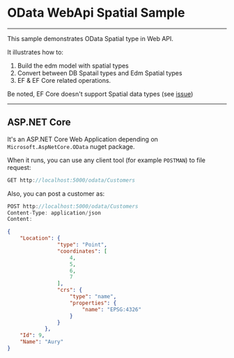 # OData WebApi Spatial Sample
-----------------------------------

This sample demonstrates OData Spatial type in Web API.

It illustrates how to:

1. Build the edm model with spatial types
2. Convert between DB Spatail types and Edm Spatial types
3. EF & EF Core related operations.

Be noted, EF Core doesn't support Spatial data types (see [issue](https://github.com/aspnet/EntityFrameworkCore/issues/1100))

------------------

## ASP.NET Core

It's an ASP.NET Core Web Application depending on `Microsoft.AspNetCore.OData` nuget package.

When it runs, you can use any client tool (for example `POSTMAN`) to file request:

```C#
GET http://localhost:5000/odata/Customers
```

Also, you can post a customer as:

```C#
POST http://localhost:5000/odata/Customers
Content-Type: application/json
Content:
```

```json
{
    "Location": {
                "type": "Point",
                "coordinates": [
                    4,
                    5,
                    6,
                    7
                ],
                "crs": {
                    "type": "name",
                    "properties": {
                        "name": "EPSG:4326"
                    }
                }
            },
    "Id": 9,
    "Name": "Aury"
}
```
